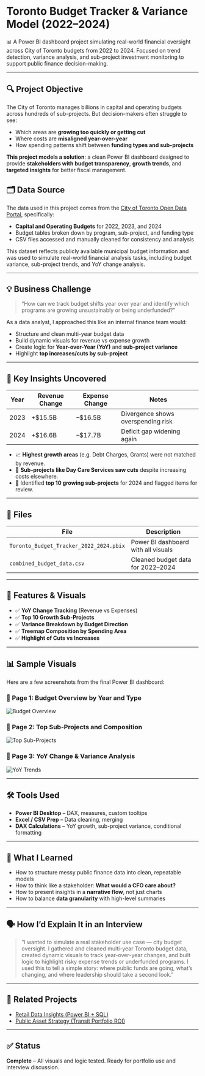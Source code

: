 # Toronto Budget Tracker & Variance Model (2022–2024)

📊 A Power BI dashboard project simulating real-world financial oversight across City of Toronto budgets from 2022 to 2024. Focused on trend detection, variance analysis, and sub-project investment monitoring to support public finance decision-making.

---

## 🔍 Project Objective

The City of Toronto manages billions in capital and operating budgets across hundreds of sub-projects. But decision-makers often struggle to see:

- Which areas are **growing too quickly or getting cut**
- Where costs are **misaligned year-over-year**
- How spending patterns shift between **funding types and sub-projects**

**This project models a solution**: a clean Power BI dashboard designed to provide **stakeholders with budget transparency**, **growth trends**, and **targeted insights** for better fiscal management.

## 🗂 Data Source

The data used in this project comes from the [City of Toronto Open Data Portal](https://open.toronto.ca/), specifically:

- **Capital and Operating Budgets** for 2022, 2023, and 2024
- Budget tables broken down by program, sub-project, and funding type
- CSV files accessed and manually cleaned for consistency and analysis

This dataset reflects publicly available municipal budget information and was used to simulate real-world financial analysis tasks, including budget variance, sub-project trends, and YoY change analysis.

---

## 💡 Business Challenge

> “How can we track budget shifts year over year and identify which programs are growing unsustainably or being underfunded?”

As a data analyst, I approached this like an internal finance team would:
- Structure and clean multi-year budget data
- Build dynamic visuals for revenue vs expense growth
- Create logic for **Year-over-Year (YoY)** and **sub-project variance**
- Highlight **top increases/cuts by sub-project**

---

## 🧠 Key Insights Uncovered

| Year | Revenue Change | Expense Change | Notes |
|------|----------------|----------------|-------|
| 2023 | +$15.5B        | –$16.5B        | Divergence shows overspending risk |
| 2024 | +$16.6B        | –$17.7B        | Deficit gap widening again |

- 📈 **Highest growth areas** (e.g. Debt Charges, Grants) were not matched by revenue.
- 🔻 **Sub-projects like Day Care Services saw cuts** despite increasing costs elsewhere.
- 🧭 Identified **top 10 growing sub-projects** for 2024 and flagged items for review.

---

## 📁 Files

| File | Description |
|------|-------------|
| `Toronto_Budget_Tracker_2022_2024.pbix` | Power BI dashboard with all visuals |
| `combined_budget_data.csv` | Cleaned budget data for 2022–2024 |

---

## 📌 Features & Visuals

- ✅ **YoY Change Tracking** (Revenue vs Expenses)
- ✅ **Top 10 Growth Sub-Projects**
- ✅ **Variance Breakdown by Budget Direction**
- ✅ **Treemap Composition by Spending Area**
- ✅ **Highlight of Cuts vs Increases**

---
## 📊 Sample Visuals

Here are a few screenshots from the final Power BI dashboard:

### 🔹 Page 1: Budget Overview by Year and Type
![Budget Overview](images/page1-overview.png)

### 🔹 Page 2: Top Sub-Projects and Composition
![Top Sub-Projects](images/page2-subprojects.png)

### 🔹 Page 3: YoY Change & Variance Analysis
![YoY Trends](images/page3-yoy-trend.png)

---

## 🛠 Tools Used

- **Power BI Desktop** – DAX, measures, custom tooltips
- **Excel / CSV Prep** – Data cleaning, merging
- **DAX Calculations** – YoY growth, sub-project variance, conditional formatting

---

## 🧠 What I Learned

- How to structure messy public finance data into clean, repeatable models
- How to think like a stakeholder: **What would a CFO care about?**
- How to present insights in a **narrative flow**, not just charts
- How to balance **data granularity** with high-level summaries

---

## 🗣 How I’d Explain It in an Interview

> “I wanted to simulate a real stakeholder use case — city budget oversight. I gathered and cleaned multi-year Toronto budget data, created dynamic visuals to track year-over-year changes, and built logic to highlight risky expense trends or underfunded programs. I used this to tell a simple story: where public funds are going, what’s changing, and where leadership should take a second look.”

---

## 🔗 Related Projects

- [Retail Data Insights (Power BI + SQL)](https://github.com/jxm-analytics/retail-data-insights-sql-powerbi)
- [Public Asset Strategy (Transit Portfolio ROI)](https://github.com/jxm-analytics/metrolinx-asset-strategy-case)

---

## ✅ Status

**Complete** – All visuals and logic tested. Ready for portfolio use and interview discussion.
